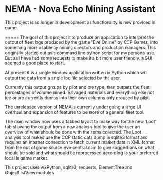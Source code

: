 NEMA - Nova Echo Mining Assistant
=====

This project is no longer in development as functionality is now provided in game.

=====
The goal of this project it to produce an application to interpret the output of fleet logs produced by the game "Eve Online" by CCP Games, into something more usable by mining directors and production managers.
This originally started out as a command line python script for my personal use. But as I have had some requests to make it a bit more user friendly, a GUI seemed a good place to start.

At present it is a single window application written in Python which will output the data from a single log file selected by the user.

Currently this output groups by pilot and ore type, then outputs the fleet percentages of volume mined.
Salvaged materials and everything else not ice or ore currently dumps into their own columns only grouped by pilot.

The unreleased version of NEMA is currently under going a large UI overhaul and expansion of features to be more of a general fleet tool.

The main window now uses a tabbed layout to make way for the new 'Loot' tab showing the output from a new analysis tool to give the user an overview of what should be done with the items collected.
The Loot analysis tool makes use the CCP static data dump in sqlite3 format and requires an internet connection to fetch current market data in XML format from the out of game source eve-central.com to give suggestions on what should be sold and what should be reprocessed according to your preferred local in game market.

This project uses wxPython, sqlite3, requests, ElementTree and ObjectListView modules.
